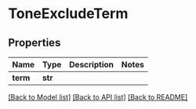 # ToneExcludeTerm

## Properties
Name | Type | Description | Notes
------------ | ------------- | ------------- | -------------
**term** | **str** |  | 

[[Back to Model list]](../README.md#documentation-for-models) [[Back to API list]](../README.md#documentation-for-api-endpoints) [[Back to README]](../README.md)


